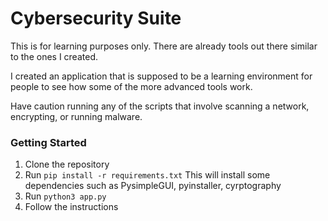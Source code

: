 # Cybersecurity Suite

This is for learning purposes only. There are already tools out there similar to the ones I created. 

I created an application that is supposed to be a learning environment for people to see how some of the more advanced tools work.

Have caution running any of the scripts that involve scanning a network, encrypting, or running malware.

### Getting Started
1. Clone the repository
2. Run `pip install -r requirements.txt`
    This will install some dependencies such as PysimpleGUI, pyinstaller, cyrptography
3. Run `python3 app.py`
4. Follow the instructions

